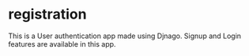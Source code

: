 # registration

This is a User authentication app made using Djnago.
Signup and Login features are available in this app.

